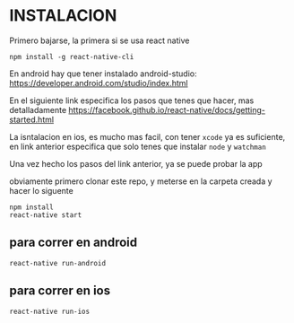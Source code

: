 # INSTALACION

Primero bajarse, la primera si se usa react native

```
npm install -g react-native-cli
```

En android hay que tener instalado android-studio: https://developer.android.com/studio/index.html

En el siguiente link especifica los pasos que tenes que hacer, mas detalladamente
https://facebook.github.io/react-native/docs/getting-started.html

La isntalacion en ios, es mucho mas facil, con tener `xcode` ya es suficiente, en link anterior especifica que solo tenes que instalar `node` y `watchman`

Una vez hecho los pasos del link anterior,
ya se puede probar la app

obviamente primero clonar este repo, y meterse en la carpeta creada y hacer lo siguente

```
npm install
react-native start
```

para correr en android
----------------------

```
react-native run-android
```

para correr en ios
------------------

```
react-native run-ios
```
